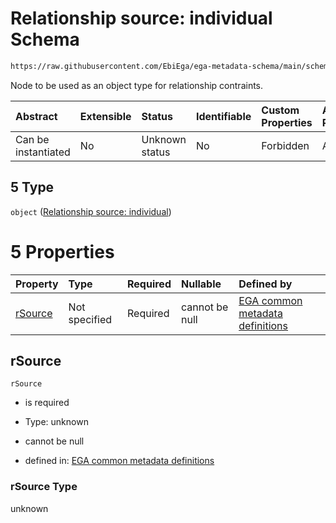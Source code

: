 # Relationship source: individual Schema

```txt
https://raw.githubusercontent.com/EbiEga/ega-metadata-schema/main/schemas/EGA.sample.json#/properties/sampleRelationships/items/allOf/1/anyOf/0/allOf/1/anyOf/5
```

Node to be used as an object type for relationship contraints.

| Abstract            | Extensible | Status         | Identifiable | Custom Properties | Additional Properties | Access Restrictions | Defined In                                                                   |
| :------------------ | :--------- | :------------- | :----------- | :---------------- | :-------------------- | :------------------ | :--------------------------------------------------------------------------- |
| Can be instantiated | No         | Unknown status | No           | Forbidden         | Allowed               | none                | [EGA.sample.json\*](../../../schemas/EGA.sample.json "open original schema") |

## 5 Type

`object` ([Relationship source: individual](ega-4-definitions-relationship-source-individual.md))

# 5 Properties

| Property            | Type          | Required | Nullable       | Defined by                                                                                                                                                                                                                                                          |
| :------------------ | :------------ | :------- | :------------- | :------------------------------------------------------------------------------------------------------------------------------------------------------------------------------------------------------------------------------------------------------------------ |
| [rSource](#rsource) | Not specified | Required | cannot be null | [EGA common metadata definitions](ega-4-definitions-relationship-source-individual-properties-rsource.md "https://raw.githubusercontent.com/EbiEga/ega-metadata-schema/main/schemas/EGA.common-definitions.json#/definitions/rSourceIndividual/properties/rSource") |

## rSource



`rSource`

*   is required

*   Type: unknown

*   cannot be null

*   defined in: [EGA common metadata definitions](ega-4-definitions-relationship-source-individual-properties-rsource.md "https://raw.githubusercontent.com/EbiEga/ega-metadata-schema/main/schemas/EGA.common-definitions.json#/definitions/rSourceIndividual/properties/rSource")

### rSource Type

unknown
